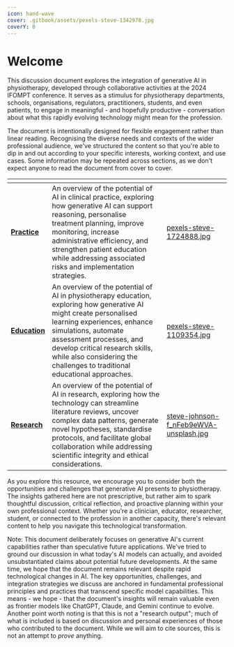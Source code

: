 ```yaml
---
icon: hand-wave
cover: .gitbook/assets/pexels-steve-1342978.jpg
coverY: 0
---
```


# Welcome

This discussion document explores the integration of generative AI in physiotherapy, developed through collaborative activities at the 2024 IFOMPT conference. It serves as a stimulus for physiotherapy departments, schools, organisations, regulators, practitioners, students, and even patients, to engage in meaningful - and hopefully productive - conversation about what this rapidly evolving technology might mean for the profession.

The document is intentionally designed for flexible engagement rather than linear reading. Recognising the diverse needs and contexts of the wider professional audience, we've structured the content so that you're able to dip in and out according to your specific interests, working context, and use cases. Some information may be repeated across sections, as we don't expect anyone to read the document from cover to cover.

<table data-view="cards"><thead><tr><th></th><th></th><th data-hidden data-card-cover data-type="files"></th></tr></thead><tbody><tr><td><a href="broken-reference"><strong>Practice</strong></a></td><td>An overview of the potential of AI in clinical practice, exploring how generative AI can support reasoning, personalise treatment planning, improve monitoring, increase administrative efficiency, and strengthen patient education while addressing associated risks and implementation strategies.</td><td><a href=".gitbook/assets/pexels-steve-1724888.jpg">pexels-steve-1724888.jpg</a></td></tr><tr><td><a href="broken-reference"><strong>Education</strong></a></td><td>An overview of the potential of AI in physiotherapy education, exploring how generative AI might create personalised learning experiences, enhance simulations, automate assessment processes, and develop critical research skills, while also considering the challenges to traditional educational approaches.</td><td><a href=".gitbook/assets/pexels-steve-1109354.jpg">pexels-steve-1109354.jpg</a></td></tr><tr><td><a href="broken-reference"><strong>Research</strong></a></td><td>An overview of the potential of AI in research, exploring how the technology can streamline literature reviews, uncover complex data patterns, generate novel hypotheses, standardise protocols, and facilitate global collaboration while addressing scientific integrity and ethical considerations.</td><td><a href=".gitbook/assets/steve-johnson-f_nFeb9eWVA-unsplash.jpg">steve-johnson-f_nFeb9eWVA-unsplash.jpg</a></td></tr></tbody></table>

As you explore this resource, we encourage you to consider both the opportunities and challenges that generative AI presents to physiotherapy. The insights gathered here are not prescriptive, but rather aim to spark thoughtful discussion, critical reflection, and proactive planning within your own professional context. Whether you're a clinician, educator, researcher, student, or connected to the profession in another capacity, there's relevant content to help you navigate this technological transformation.

Note: This document deliberately focuses on generative AI's current capabilities rather than speculative future applications. We've tried to ground our discussion in what today's AI models can actually, and avoided unsubstantiated claims about potential future developments. At the same time, we hope that the document remains relevant despite rapid technological changes in AI. The key opportunities, challenges, and integration strategies we discuss are anchored in fundamental professional principles and practices that transcend specific model capabilities. This means - we hope - that the document's insights will remain valuable even as frontier models like ChatGPT, Claude, and Gemini continue to evolve. Another point worth noting is that this is not a "research output"; much of what is included is based on discussion and personal experiences of those who contributed to the document. While we will aim to cite sources, this is not an attempt to _prove_ anything.

